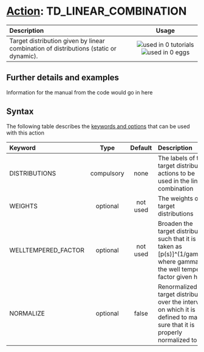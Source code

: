 # [Action](actions.md): TD_LINEAR_COMBINATION

| Description    | Usage |
|:--------|:--------:|
| Target distribution given by linear combination of distributions (static or dynamic). | ![used in 0 tutorials](https://img.shields.io/badge/tutorials-0-red.svg)![used in 0 eggs](https://img.shields.io/badge/nest-0-red.svg) | 

## Further details and examples 
Information for the manual from the code would go in here 
## Syntax 
The following table describes the [keywords and options](parsing.md) that can be used with this action 

| Keyword | Type | Default | Description |
|:-------|:----:|:-------:|:-----------|
| DISTRIBUTIONS | compulsory | none | The labels of the target distribution actions to be used in the linear combination |
| WEIGHTS | optional | not used | The weights of target distributions |
| WELLTEMPERED_FACTOR | optional | not used | Broaden the target distribution such that it is taken as [p(s)]^(1/gamma) where gamma is the well tempered factor given here |
| NORMALIZE | optional | false |  Renormalized the target distribution over the intervals on which it is defined to make sure that it is properly normalized to 1 |
